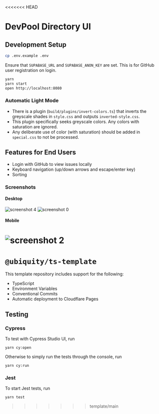 <<<<<<< HEAD
# DevPool Directory UI

## Development Setup

```sh
cp .env.example .env
```

Ensure that `SUPABASE_URL` and `SUPABASE_ANON_KEY` are set. This is for GitHub user registration on login.

```sh
yarn
yarn start
open http://localhost:8080
```

### Automatic Light Mode

- There is a plugin (`build/plugins/invert-colors.ts`) that inverts the greyscale shades in `style.css` and outputs `inverted-style.css`.
- This plugin specifically seeks greyscale colors. Any colors with saturation are ignored.
- Any deliberate use of color (with saturation) should be added in `special.css` to not be processed.

## Features for End Users

- Login with GitHub to view issues locally
- Keyboard navigation (up/down arrows and escape/enter key)
- Sorting

### Screenshots

#### Desktop

![screenshot 4](https://github.com/ubiquity/devpool-directory-ui/assets/4975670/77dc4263-3837-47de-9924-e82fb571e8cc)
![screenshot 0](https://github.com/ubiquity/devpool-directory-ui/assets/4975670/7cf35a52-ef1d-4b8a-a29e-06e2adab2862)

#### Mobile

![screenshot 2](https://github.com/ubiquity/devpool-directory-ui/assets/4975670/b7861ce7-1f1f-49a9-b8e2-ebb20724ee67)
=======
# `@ubiquity/ts-template`

This template repository includes support for the following:

- TypeScript
- Environment Variables
- Conventional Commits
- Automatic deployment to Cloudflare Pages

## Testing

### Cypress

To test with Cypress Studio UI, run

```shell
yarn cy:open
```

Otherwise to simply run the tests through the console, run

```shell
yarn cy:run
```

### Jest

To start Jest tests, run

```shell
yarn test
```
>>>>>>> template/main
